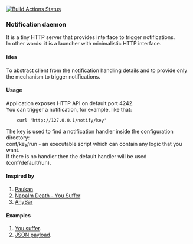 [![Build Actions Status](https://github.com/yantonov/ntfd/workflows/ci/badge.svg)](https://github.com/yantonov/ntfd/actions)

### Notification daemon

It is a tiny HTTP server that provides interface to trigger notifications.  
In other words: it is a launcher with minimalistic HTTP interface.

#### Idea
To abstract client from the notification handling details and to provide only the mechanism to trigger notifications.  

#### Usage
Application exposes HTTP API on default port 4242.  
You can trigger a notification, for example, like that:
```
    curl 'http://127.0.0.1/notify/key'
```
The key is used to find a notification handler inside the configuration directory:  
conf/key/run - an executable script which can contain any logic that you want.  
If there is no handler then the default handler will be used (conf/default/run).  

#### Inspired by
1. [Paukan](https://youtu.be/n1Fsz-I8Qag?t=285)
2. [Napalm Death - You Suffer](https://www.youtube.com/watch?v=ybGOT4d2Hs8)
3. [AnyBar](https://github.com/tonsky/AnyBar)

#### Examples
1. [You suffer](https://github.com/yantonov/ntfd/tree/master/examples/you_suffer).
2. [JSON payload](https://github.com/yantonov/ntfd/tree/master/examples/payload).
